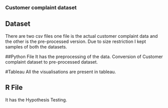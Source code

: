 ### Customer complaint dataset
## Dataset
There are two csv files one file is the actual customer complaint data and the other is the pre-processed version.
Due to size restriction I kept samples of both the datasets.

##Python File
It has the preprocessing of the data. Conversion of Customer complaint dataset to pre-processed dataset.

#Tableau
All the visualisations are present in tableau.

## R File
It has the Hypothesis Testing.
